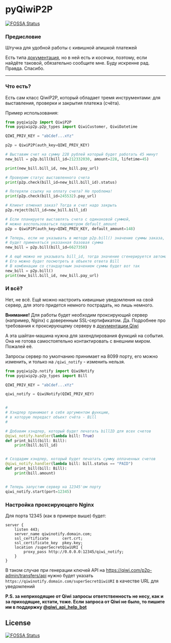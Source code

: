 # pyQiwiP2P
[![FOSSA Status](https://app.fossa.com/api/projects/git%2Bgithub.com%2FWhiteApfel%2FpyQiwiP2P.svg?type=shield)](https://app.fossa.com/projects/git%2Bgithub.com%2FWhiteApfel%2FpyQiwiP2P?ref=badge_shield)


### Предисловие
Штучка для удобной работы с кивишной апишкой платежей

Есть типа [документация](https://pyqiwip2p.readthedocs.io/ru/latest/), но в ней есть и косячки, поэтому, 
если найдёте таковой, обязательно сообщите мне. Буду искренне рад. Правда. Спасибо.

---

### Что есть?
Есть сам класс QiwiP2P, который обладает тремя инструментами:
для выставления, проверки и закрытия платежа (счёта). 


Пример использования:

```python
from pyqiwip2p import QiwiP2P
from pyqiwip2p.p2p_types import QiwiCustomer, QiwiDatetime

QIWI_PRIV_KEY = "abCdef...xYz"

p2p = QiwiP2P(auth_key=QIWI_PRIV_KEY)

# Выставим счет на сумму 228 рублей который будет работать 45 минут
new_bill = p2p.bill(bill_id=212332030, amount=228, lifetime=45)

print(new_bill.bill_id, new_bill.pay_url)

# Проверим статус выставленного счета
print(p2p.check(bill_id=new_bill.bill_id).status)

# Потеряли ссылку на оплату счета? Не проблема!
print(p2p.check(bill_id=245532).pay_url)

# Клиент отменил заказ? Тогда и счет надо закрыть
p2p.reject(bill_id=new_bill.bill_id)

# Если планируете выставлять счета с одинаковой суммой,
# можно воспользоваться параметром default_amount
p2p = QiwiP2P(auth_key=QIWI_PRIV_KEY, default_amount=148)

# Теперь, если не указывать в методе p2p.bill() значение суммы заказа,
# будет применяться указанная базовая сумма
new_bill = p2p.bill(bill_id=6627358)

# А ещё можно не указывать bill_id, тогда значение сгенерируется автоматически.
# Его можно будет посмотреть в объекте ответа Bill
# В комбинации со стандартным значением суммы будет вот так
new_bill = p2p.bill()
print(new_bill.bill_id, new_bill.pay_url)
```

### И всё?
Нет, не всё. Ещё можно настроить кивишные уведомления на свой сервер, 
для этого придется немного пострадать, но лишь немного.

**Внимание!** Для работы будет необходим проксирующий сервер (например, Nginx) с доверенным SSL-сертификатом. 
Да. Подробнее про требования к проксирующему серверу в [документации Qiwi](https://developer.qiwi.com/ru/p2p-payments/?shell#notification "Почитай, это полезно")

А эта шайтан-машина нужна для захендлирования функций на события. Она не готова самостоятельно контактировать с внешним миром. Пожалей её.

Запросы сервер по умолчанию принимает на 8099 порту, его можно изменить, и только на `/qiwi_notify` - изменить нельзя.

```python
from pyqiwip2p.notify import QiwiNotify
from pyqiwip2p.p2p_types import Bill

QIWI_PRIV_KEY = "abCdef...xYz"

qiwi_notify = QiwiNotify(QIWI_PRIV_KEY)


#
# Хэндлер принимает в себя аргументом функцию,
# в которую передаст объект счёта - Bill
#

# Добавим хэндлер, который будет печатать billID для всех счетов
@qiwi_notify.handler(lambda bill: True)
def print_bill(bill: Bill):
	print(bill.bill_id)


# Создадим хэндлер, который будет печатать сумму оплаченных счетов
@qiwi_notify.handler(lambda bill: bill.status == "PAID")
def print_bill(bill: Bill):
	print(bill.amount)


# Теперь запустим сервер на 12345'ом порту
qiwi_notify.start(port=12345)
```
### Настройка проксирующего Nginx
Для порта 12345 (как в примере выше) будет:
```
server {
    listen 443;
    server_name qiwinotify.domain.com;
    ssl_certificate      cert.crt;
    ssl_certificate_key  pkey.key;
    location /superSecretQiwiURI {
        proxy_pass http://0.0.0.0:12345/qiwi_notify;
    }
}
```
В таком случае при генерации ключей API на https://qiwi.com/p2p-admin/transfers/api
нужно будет указать `https://qiwinotify.domain.com/superSecretQiwiURI` в качестве URL для уведомлений

**P.S. за неприходящие от Qiwi запросы ответственность не несу, как и за приходящие, кстати, тоже.
Если запроса от Qiwi не было, то пишите им в поддержку [@qiwi_api_help_bot](https://t.me/qiwi_api_help_bot)**


## License
[![FOSSA Status](https://app.fossa.com/api/projects/git%2Bgithub.com%2FWhiteApfel%2FpyQiwiP2P.svg?type=large)](https://app.fossa.com/projects/git%2Bgithub.com%2FWhiteApfel%2FpyQiwiP2P?ref=badge_large)
